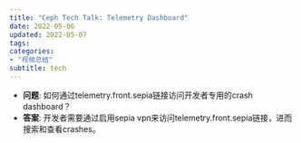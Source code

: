 ```yaml
---
title: "Ceph Tech Talk: Telemetry Dashboard"
date: 2022-05-06
updated: 2022-05-07
tags:
categories:
- "视频总结"
subtitle: tech
---
```



- **问题**: 如何通过telemetry.front.sepia链接访问开发者专用的crash dashboard？
- **答案**: 开发者需要通过启用sepia vpn来访问telemetry.front.sepia链接，进而搜索和查看crashes。